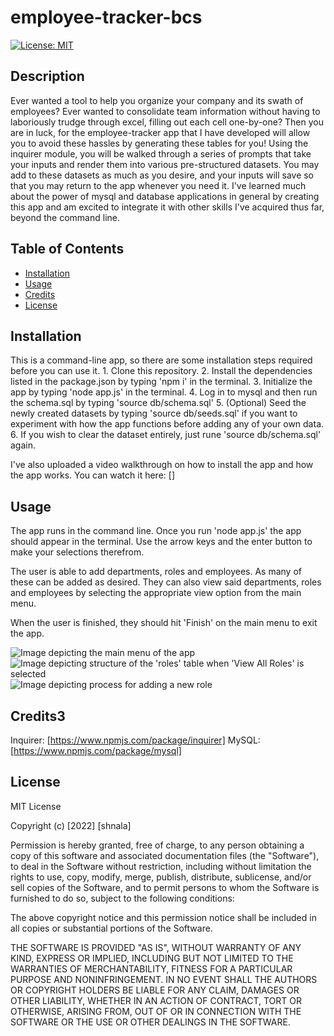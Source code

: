 # employee-tracker-bcs

[![License: MIT](https://img.shields.io/badge/License-MIT-yellow.svg)](https://opensource.org/licenses/MIT)

## Description

Ever wanted a tool to help you organize your company and its swath of employees? Ever wanted to consolidate team information without having to laboriously trudge through excel, filling out each cell one-by-one? Then you are in luck, for the employee-tracker app that I have developed will allow you to avoid these hassles by generating these tables for you! Using the inquirer module, you will be walked through a series of prompts that take your inputs and render them into various pre-structured datasets. You may add to these datasets as much as you desire, and your inputs will save so that you may return to the app whenever you need it. I've learned much about the power of mysql and database applications in general by creating this app and am excited to integrate it with other skills I've acquired thus far, beyond the command line.


## Table of Contents

- [Installation](#installation)
- [Usage](#usage)
- [Credits](#credits)
- [License](#license)

## Installation

This is a command-line app, so there are some installation steps required before you can use it. 
    1. Clone this repository.
    2. Install the dependencies listed in the package.json by typing 'npm i' in the terminal.
    3. Initialize the app by typing 'node app.js' in the terminal.
    4. Log in to mysql and then run the schema.sql by typing 'source db/schema.sql'
    5. (Optional) Seed the newly created datasets by typing 'source db/seeds.sql' if you want to experiment with how the app functions before adding any of your own data.
    6. If you wish to clear the dataset entirely, just rune 'source db/schema.sql' again.

I've also uploaded a video walkthrough on how to install the app and how the app works. You can watch it here: []

## Usage

The app runs in the command line. Once you run 'node app.js' the app should appear in the terminal. Use the arrow keys and the enter button to make your selections therefrom.

The user is able to add departments, roles and employees. As many of these can be added as desired. They can also view said departments, roles and employees by selecting the appropriate view option from the main menu. 

When the user is finished, they should hit 'Finish' on the main menu to exit the app.

![Image depicting the main menu of the app](assets/demo_01.PNG)
![Image depicting structure of the 'roles' table when 'View All Roles' is selected](assets/demo_02.PNG)
![Image depicting process for adding a new role](assets/demo_03.PNG)

## Credits3

Inquirer: [https://www.npmjs.com/package/inquirer]
MySQL: [https://www.npmjs.com/package/mysql]

## License
MIT License

Copyright (c) [2022] [shnala]

Permission is hereby granted, free of charge, to any person obtaining a copy
of this software and associated documentation files (the "Software"), to deal
in the Software without restriction, including without limitation the rights
to use, copy, modify, merge, publish, distribute, sublicense, and/or sell
copies of the Software, and to permit persons to whom the Software is
furnished to do so, subject to the following conditions:

The above copyright notice and this permission notice shall be included in all
copies or substantial portions of the Software.

THE SOFTWARE IS PROVIDED "AS IS", WITHOUT WARRANTY OF ANY KIND, EXPRESS OR
IMPLIED, INCLUDING BUT NOT LIMITED TO THE WARRANTIES OF MERCHANTABILITY,
FITNESS FOR A PARTICULAR PURPOSE AND NONINFRINGEMENT. IN NO EVENT SHALL THE
AUTHORS OR COPYRIGHT HOLDERS BE LIABLE FOR ANY CLAIM, DAMAGES OR OTHER
LIABILITY, WHETHER IN AN ACTION OF CONTRACT, TORT OR OTHERWISE, ARISING FROM,
OUT OF OR IN CONNECTION WITH THE SOFTWARE OR THE USE OR OTHER DEALINGS IN THE
SOFTWARE.
